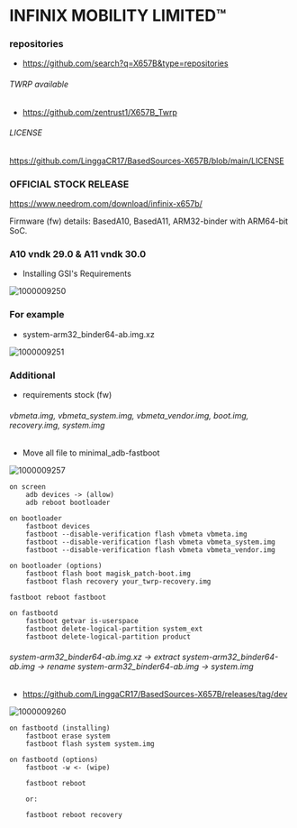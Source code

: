 # INFINIX MOBILITY LIMITED™

### repositories ###
* https://github.com/search?q=X657B&type=repositories

###### TWRP available
* https://github.com/zentrust1/X657B_Twrp

###### LICENSE
https://github.com/LinggaCR17/BasedSources-X657B/blob/main/LICENSE

### OFFICIAL STOCK RELEASE ###
https://www.needrom.com/download/infinix-x657b/

Firmware (fw) details:
BasedA10, BasedA11, ARM32-binder with ARM64-bit SoC.

### A10 vndk 29.0 & A11 vndk 30.0 ###
* Installing GSI's Requirements

![1000009250](https://github.com/LinggaCR17/BasedSources-X657B/assets/43074091/c253448d-ad8a-48d1-9133-42e6b19f8a3d)

### For example ###
* system-arm32_binder64-ab.img.xz

![1000009251](https://github.com/LinggaCR17/BasedSources-X657B/assets/43074091/786c6f62-8bb0-422c-85de-364b93eb0a87)

### Additional

* requirements stock (fw)
###### vbmeta.img, vbmeta_system.img, vbmeta_vendor.img, boot.img, recovery.img, system.img

* Move all file to minimal_adb-fastboot

![1000009257](https://github.com/LinggaCR17/BasedSources-X657B/assets/43074091/84360dc8-2579-4e18-8834-eaa88a069c0f)


	on screen
		adb devices -> (allow)
		adb reboot bootloader
		
	on bootloader
		fastboot devices
		fastboot --disable-verification flash vbmeta vbmeta.img
		fastboot --disable-verification flash vbmeta vbmeta_system.img
		fastboot --disable-verification flash vbmeta vbmeta_vendor.img
		
	on bootloader (options)
		fastboot flash boot magisk_patch-boot.img
		fastboot flash recovery your_twrp-recovery.img
		
	fastboot reboot fastboot
	
	on fastbootd
		fastboot getvar is-userspace
		fastboot delete-logical-partition system_ext
		fastboot delete-logical-partition product
		
###### system-arm32_binder64-ab.img.xz -> extract system-arm32_binder64-ab.img -> rename system-arm32_binder64-ab.img -> system.img

* https://github.com/LinggaCR17/BasedSources-X657B/releases/tag/dev

![1000009260](https://github.com/LinggaCR17/BasedSources-X657B/assets/43074091/d85e39e3-dcca-4780-9256-9f91e2c8e7dd)


	on fastbootd (installing)
		fastboot erase system
		fastboot flash system system.img
		
	on fastbootd (options)
		fastboot -w <- (wipe)
		
		fastboot reboot
		
		or:
		
		fastboot reboot recovery
		
